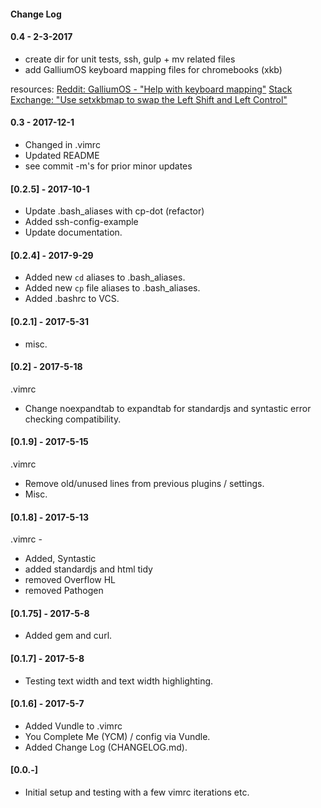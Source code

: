#### Change Log

#### 0.4 - 2-3-2017
- create dir for unit tests, ssh, gulp + mv related files
- add GalliumOS keyboard mapping files for chromebooks (xkb)

resources:
[Reddit: GalliumOS - "Help with keyboard mapping"](https://www.reddit.com/r/GalliumOS/comments/7fj1wl/help_with_keyboard_mapping/)
[Stack Exchange: "Use setxkbmap to swap the Left Shift and Left Control"](https://unix.stackexchange.com/questions/65507/use-setxkbmap-to-swap-the-left-shift-and-left-control/65600)

#### 0.3 - 2017-12-1
- Changed <leader> in .vimrc
- Updated README
- see commit -m's for prior minor updates

#### [0.2.5] - 2017-10-1
- Update .bash_aliases with cp-dot (refactor)
- Added ssh-config-example
- Update documentation.

#### [0.2.4] - 2017-9-29
- Added new `cd` aliases to .bash_aliases.
- Added new `cp` file aliases to .bash_aliases.
- Added .bashrc to VCS.

#### [0.2.1] - 2017-5-31
- misc. 

#### [0.2] - 2017-5-18
.vimrc

- Change noexpandtab to expandtab for standardjs and syntastic error checking compatibility.

#### [0.1.9] - 2017-5-15
.vimrc

- Remove old/unused lines from previous plugins / settings.
- Misc.

#### [0.1.8] - 2017-5-13
.vimrc - 

- Added, Syntastic
- added standardjs and html tidy
- removed Overflow HL
- removed Pathogen

#### [0.1.75] - 2017-5-8
- Added gem and curl.

#### [0.1.7] - 2017-5-8
- Testing text width and text width highlighting.

#### [0.1.6] - 2017-5-7
- Added Vundle to .vimrc
- You Complete Me (YCM) / config via Vundle.
- Added Change Log (CHANGELOG.md).

#### [0.0.-]
- Initial setup and testing with a few vimrc iterations etc.
